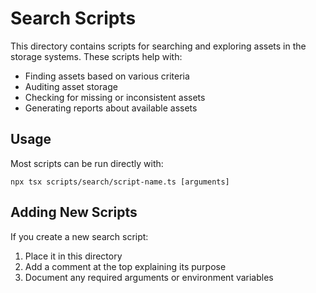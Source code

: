 # Search Scripts

This directory contains scripts for searching and exploring assets in the storage systems.
These scripts help with:

- Finding assets based on various criteria
- Auditing asset storage
- Checking for missing or inconsistent assets
- Generating reports about available assets

## Usage

Most scripts can be run directly with:

```
npx tsx scripts/search/script-name.ts [arguments]
```

## Adding New Scripts

If you create a new search script:

1. Place it in this directory
2. Add a comment at the top explaining its purpose
3. Document any required arguments or environment variables